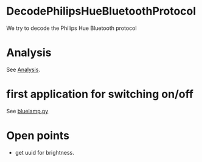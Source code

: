 # DecodePhilipsHueBluetoothProtocol
We try to decode the Philips Hue Bluetooth protocol

# Analysis
See [Analysis](https://github.com/CFoltin/DecodePhilipsHueBluetoothProtocol/wiki/Analysis).


# first application for switching on/off
See [bluelamp.py](https://github.com/CFoltin/DecodePhilipsHueBluetoothProtocol/blob/master/bluelamp.py)

# Open points
- get uuid for brightness.
